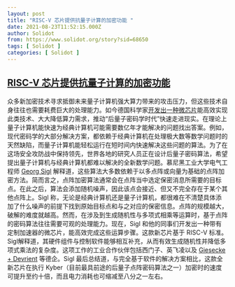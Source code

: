 ```yaml
---
layout: post
title: "RISC-V 芯片提供抗量子计算的加密功能 "
date: 2021-08-23T11:52:15.000Z
author: Solidot
from: https://www.solidot.org/story?sid=68650
tags: [ Solidot ]
categories: [ Solidot ]
---
```

<!--1629719535000-->
[RISC-V 芯片提供抗量子计算的加密功能](https://www.solidot.org/story?sid=68650)
------

<div>
众多新加密技术寻求抵御未来量子计算机强大算力带来的攻击压力，但这些技术自身往往也需要耗费巨大的处理能力。如今德国科学家<a href="https://spectrum.ieee.org/risc-v-chip-delivers-quantum-resistant-encryption" target="_blank">开发出一种微芯片</a>能高效实现此类技术、大大降低算力需求，推动“后量子密码学时代”快速走进现实。在理论上量子计算机能快速为经典计算机可能需要数亿年才能解决的问题找出答案。例如，现代密码学的大部分解决方案，都依赖于经典计算机在处理极大数等数学问题时的天然缺陷，而量子计算机能轻松运行在短时间内快速解决这些问题的算法。为了在这场安全攻防战中保持领先，世界各地的研究人员正在设计后量子密码算法，希望提出量子计算机与经典计算机都难以解决的全新数学问题。慕尼黑工业大学电气工程师 <a href="https://www.professoren.tum.de/en/sigl-georg">Georg Sigl</a> 解释道，这些算法大多数依赖于以多点阵或向量为基础的点阵加密方法。简而言之，点阵加密算法通常会在点阵当中选定保密消息所需要的目标点。在此之后，算法会添加随机噪声，因此该点会接近、但又不完全存在于某个其他点阵上。Sigl 称，无论是经典计算机还是量子计算机，都很难在不清楚具体添加了什么噪声的前提下找到原始目标点和与之对应的保密信息。点阵的规模越大，破解的难度就越高。然而，在涉及到生成随机性与多项式相乘等运算时，基于点阵的密码算法往往需要可观的处理能力。现在，Sigl 和他的同事们开发出一种带有定制加速器的微芯片，能高效完成这些运算步骤。这款新芯片基于 RISC-V 标准。Sigl解释道，其硬件组件与控制软件能够相互补充，从而有效生成随机性并降低多项式乘法的复杂度。这项工作的工业合作伙伴包括西门子、英飞凌以及 <a href="https://www.gi-de.com/en/">Giesecke + Devrient</a> 等德企。Sigl 最后总结道，与完全基于软件的解决方案相比，这款全新芯片在执行 Kyber（目前最具前途的后量子点阵密码算法之一）加密时的速度可提升至约十倍，而且电力消耗也可缩减至八分之一左右。
</div>
